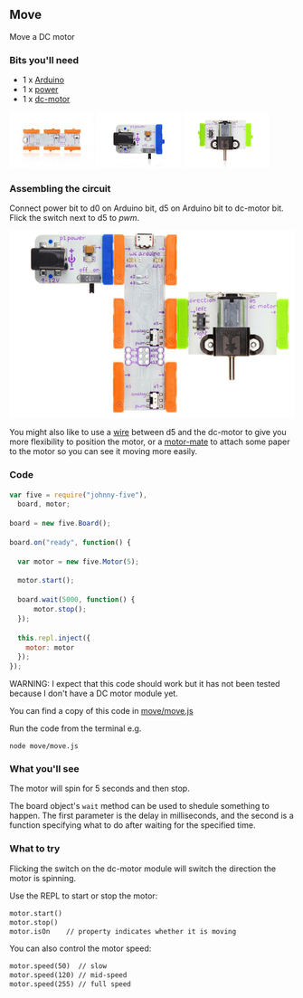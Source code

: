 ## Move

Move a DC motor

### Bits you'll need

* 1 x [Arduino](http://littlebits.cc/bits/arduino)
* 1 x [power](http://littlebits.cc/bits/littlebits-power)
* 1 x [dc-motor](http://littlebits.cc/bits/dc-motor)

![image](../images/arduino.jpg)
![image](../images/power.jpg)
![image](../images/dc-motor.jpg)


### Assembling the circuit

Connect power bit to d0 on Arduino bit, d5 on Arduino bit to dc-motor bit. Flick the switch next to d5 to _pwm_. 

![image](../images/move.jpg)

You might also like to use a [wire](http://littlebits.cc/bits/wire-bit) between d5 and the dc-motor to give you more flexibility to position the motor, or a [motor-mate](http://littlebits.cc/accessories/motormate) to attach some paper to the motor so you can see it moving more easily.


### Code

```javascript
var five = require("johnny-five"), 
  board, motor;

board = new five.Board();

board.on("ready", function() {

  var motor = new five.Motor(5);

  motor.start();
  
  board.wait(5000, function() {
      motor.stop();
  });

  this.repl.inject({
    motor: motor
  });
});
```

WARNING: I expect that this code should work but it has not been tested because I don't have a DC motor module yet.

You can find a copy of this code in [move/move.js](./move.js)

Run the code from the terminal e.g.

    node move/move.js

### What you'll see

The motor will spin for 5 seconds and then stop. 

The board object's `wait` method can be used to shedule something to happen. The first parameter is the delay in milliseconds, and the second is a function specifying what to do after waiting for the specified time. 

### What to try

Flicking the switch on the dc-motor module will switch the direction the motor is spinning.

Use the REPL to start or stop the motor:

    motor.start() 
    motor.stop()  
    motor.isOn    // property indicates whether it is moving

You can also control the motor speed:

    motor.speed(50)  // slow
    motor.speed(120) // mid-speed
    motor.speed(255) // full speed
